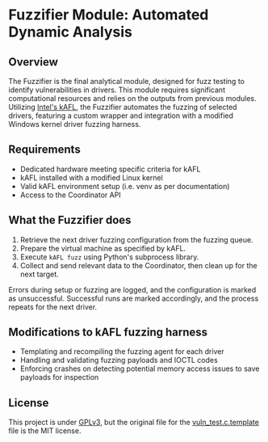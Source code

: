 # Fuzzifier Module: Automated Dynamic Analysis

## Overview
The Fuzzifier is the final analytical module, designed for fuzz testing to identify vulnerabilities in drivers.
This module requires significant computational resources and relies on the outputs from previous modules.
Utilizing [Intel's kAFL](https://github.com/IntelLabs/kAFL/), the Fuzzifier automates the fuzzing of selected drivers, featuring a custom wrapper and integration with a modified Windows kernel driver fuzzing harness.

## Requirements
- Dedicated hardware meeting specific criteria for kAFL
- kAFL installed with a modified Linux kernel
- Valid kAFL environment setup (i.e. venv as per documentation)
- Access to the Coordinator API

## What the Fuzzifier does
1. Retrieve the next driver fuzzing configuration from the fuzzing queue.
2. Prepare the virtual machine as specified by kAFL.
3. Execute `kAFL fuzz` using Python's subprocess library.
4. Collect and send relevant data to the Coordinator, then clean up for the next target.

Errors during setup or fuzzing are logged, and the configuration is marked as unsuccessful. Successful runs are marked accordingly, and the process repeats for the next driver.

## Modifications to kAFL fuzzing harness
- Templating and recompiling the fuzzing agent for each driver
- Handling and validating fuzzing payloads and IOCTL codes
- Enforcing crashes on detecting potential memory access issues to save payloads for inspection

## License
This project is under [GPLv3](../../LICENSE), but the original file for the [vuln_test.c.template](./vuln_test.c.template) file is the MIT license.